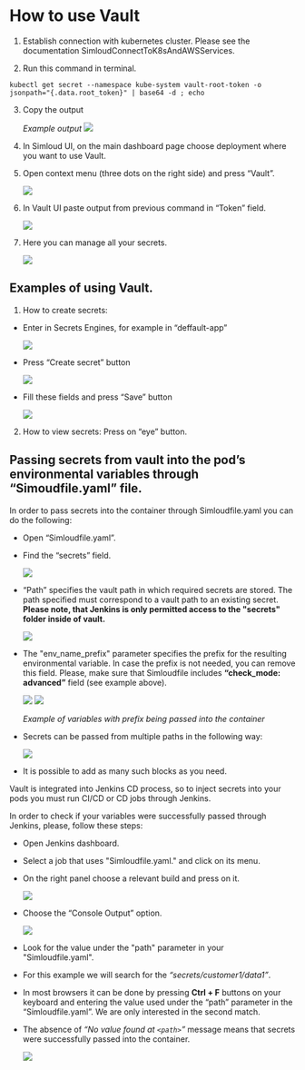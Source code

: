 # How to use Vault

1. Establish connection with kubernetes cluster. Please see the documentation SimloudConnectToK8sAndAWSServices.

2. Run this command in terminal.

```
kubectl get secret --namespace kube-system vault-root-token -o jsonpath="{.data.root_token}" | base64 -d ; echo
```

3. Copy the output

   _Example output_
   ![](/home/simloud/IdeaProjects/simloud-docs/static/img/onboarding/how-to-use-vault/image1.jpg)

4. In Simloud UI, on the main dashboard page choose deployment where you want to use Vault.

5. Open context menu (three dots on the right side) and press “Vault”.

   ![](/home/simloud/IdeaProjects/simloud-docs/static/img/onboarding/how-to-use-vault/image2.jpg)

6. In Vault UI paste output from previous command in “Token” field.

   ![](/home/simloud/IdeaProjects/simloud-docs/static/img/onboarding/how-to-use-vault/image3.jpg)

7. Here you can manage all your secrets.

   ![](/home/simloud/IdeaProjects/simloud-docs/static/img/onboarding/how-to-use-vault/image4.jpg)

## Examples of using Vault.

1. How to create secrets:

- Enter in Secrets Engines, for example in “deffault-app”

  ![](/home/simloud/IdeaProjects/simloud-docs/static/img/onboarding/how-to-use-vault/image5.jpg)

- Press “Create secret” button

  ![](/home/simloud/IdeaProjects/simloud-docs/static/img/onboarding/how-to-use-vault/image6.jpg)

- Fill these fields and press “Save” button

  ![](/home/simloud/IdeaProjects/simloud-docs/static/img/onboarding/how-to-use-vault/image7.png)

2. How to view secrets: Press on “eye” button.

## Passing secrets from vault into the pod’s environmental variables through “Simoudfile.yaml” file.

In order to pass secrets into the container through Simloudfile.yaml you can do the following:

- Open “Simloudfile.yaml”.

- Find the “secrets” field.

  ![](/home/simloud/IdeaProjects/simloud-docs/static/img/onboarding/how-to-use-vault/image8.jpg)

- “Path” specifies the vault path in which required secrets are stored. The path specified must correspond to a vault path to an existing secret. **Please note, that Jenkins is only permitted access to the "secrets" folder inside of vault.**

  ![](/home/simloud/IdeaProjects/simloud-docs/static/img/onboarding/how-to-use-vault/image9.png)

- The "env_name_prefix" parameter specifies the prefix for the resulting environmental variable. In case the prefix is not needed, you can remove this field. Please, make sure that Simloudfile includes **“check_mode: advanced”** field (see example above).

  ![](/home/simloud/IdeaProjects/simloud-docs/static/img/onboarding/how-to-use-vault/image10.jpg)
  ![](/home/simloud/IdeaProjects/simloud-docs/static/img/onboarding/how-to-use-vault/image11.png)

  _Example of variables with prefix being passed into the container_

- Secrets can be passed from multiple paths in the following way:

  ![](/home/simloud/IdeaProjects/simloud-docs/static/img/onboarding/how-to-use-vault/image12.jpg)

- It is possible to add as many such blocks as you need. 

Vault is integrated into Jenkins CD process, so to inject secrets into your pods you must run CI/CD or CD jobs through Jenkins.

In order to check if your variables were successfully passed through Jenkins, please, follow these steps:

- Open Jenkins dashboard.

- Select a job that uses "Simloudfile.yaml." and click on its menu.

- On the right panel choose a relevant build and press on it.

  ![](/home/simloud/IdeaProjects/simloud-docs/static/img/onboarding/how-to-use-vault/image13.jpg)

- Choose the “Console Output” option.

  ![](/home/simloud/IdeaProjects/simloud-docs/static/img/onboarding/how-to-use-vault/image14.jpg)

- Look for the value under the "path" parameter in your "Simloudfile.yaml".

- For this example we will search for the _“secrets/customer1/data1”_.

- In most browsers it can be done by pressing **Ctrl + F** buttons on your keyboard and entering the value used under the “path” parameter in the “Simloudfile.yaml”. We are only interested in the second match.

- The absence of _“No value found at `<path>`”_ message means that secrets were successfully passed into the container.

  ![](/home/simloud/IdeaProjects/simloud-docs/static/img/onboarding/how-to-use-vault/image15.jpg)
